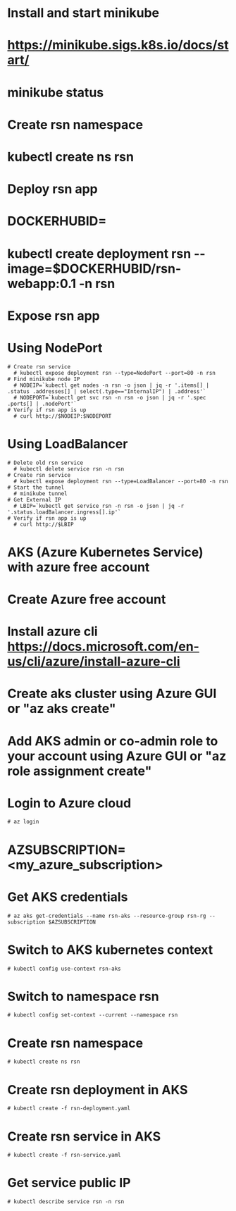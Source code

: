# Install and start minikube
  # https://minikube.sigs.k8s.io/docs/start/
  # minikube status

# Create rsn namespace
  # kubectl create ns rsn
# Deploy rsn app
  # DOCKERHUBID=<docker-id>
  # kubectl create deployment rsn --image=$DOCKERHUBID/rsn-webapp:0.1 -n rsn

# Expose rsn app 
  # Using NodePort
    # Create rsn service
      # kubectl expose deployment rsn --type=NodePort --port=80 -n rsn
    # Find minikube node IP
      # NODEIP=`kubectl get nodes -n rsn -o json | jq -r '.items[] | .status .addresses[] | select(.type=="InternalIP") | .address'`
      # NODEPORT=`kubectl get svc rsn -n rsn -o json | jq -r '.spec .ports[] | .nodePort'`  
    # Verify if rsn app is up
      # curl http://$NODEIP:$NODEPORT
  # Using LoadBalancer
    # Delete old rsn service
      # kubectl delete service rsn -n rsn
    # Create rsn service
      # kubectl expose deployment rsn --type=LoadBalancer --port=80 -n rsn
    # Start the tunnel
      # minikube tunnel
    # Get External IP
      # LBIP=`kubectl get service rsn -n rsn -o json | jq -r '.status.loadBalancer.ingress[].ip'`
    # Verify if rsn app is up
      # curl http://$LBIP

# AKS (Azure Kubernetes Service) with azure free account
  # Create Azure free account
  # Install azure cli https://docs.microsoft.com/en-us/cli/azure/install-azure-cli
  # Create aks cluster using Azure GUI or "az aks create"
  # Add AKS admin or co-admin role to your account using Azure GUI or "az role assignment create"
  # Login to Azure cloud
    # az login
  # AZSUBSCRIPTION=<my_azure_subscription>
  # Get AKS credentials
    # az aks get-credentials --name rsn-aks --resource-group rsn-rg --subscription $AZSUBSCRIPTION
  # Switch to AKS kubernetes context
    # kubectl config use-context rsn-aks
  # Switch to namespace rsn
    # kubectl config set-context --current --namespace rsn
  # Create rsn namespace
    # kubectl create ns rsn
  # Create rsn deployment in AKS
    # kubectl create -f rsn-deployment.yaml
  # Create rsn service in AKS
    # kubectl create -f rsn-service.yaml
  # Get service public IP
    # kubectl describe service rsn -n rsn

